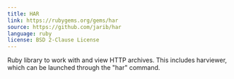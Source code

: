 ```yaml
---
title: HAR
link: https://rubygems.org/gems/har
source: https://github.com/jarib/har
language: ruby
license: BSD 2-Clause License
---
```


Ruby library to work with and view HTTP archives. This includes harviewer, which can be launched through the "har" command.
